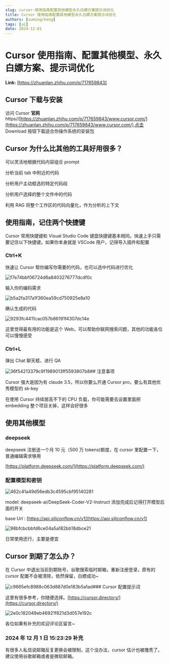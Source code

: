 ```yaml
---
slug: cursor-使用指南配置其他模型永久白嫖方案提示词优化
title: Cursor 使用指南配置其他模型永久白嫖方案提示词优化
authors: [sumingcheng]
tags: [ai]
date: 2024-12-01
---
```


# Cursor 使用指南、配置其他模型、永久白嫖方案、提示词优化

**Link:** [https://zhuanlan.zhihu.com/p/717659843]
## Cursor 下载与安装

访问 Cursor **官网**https//[https://zhuanlan.zhihu.com/p/717659843/www.cursor.com/](https://zhuanlan.zhihu.com/p/717659843/www.cursor.com/),点击 Download 按钮下载适合你操作系统的安装包

## Cursor 为什么比其他的工具好用很多？

可以灵活地根据代码内容组合 prompt

分析当前 tab 中附近的代码

分析用户主动框选的特定代码段

分析用户选择的整个文件中的代码

利用 RAG 将整个工作区的代码向量化，作为分析的上下文

## 使用指南，记住两个快捷键

Cursor 常用快捷键和 Visual Studio Code 键盘快捷键基本相同。快速上手只需要记住以下快捷键。如果你本身就是 VSCode 用户，记得导入插件和配置

### Ctrl+K

快速让 Cursor 帮你编写你需要的代码，也可以选中代码进行优化

![f7e74bbf06724d6a8403276777dcdf0c](../image/f7e74bbf06724d6a8403276777dcdf0c.jpg)

输入你的编码需求

![b5a2fa317a1f360ea59cd750925e8a10](../image/b5a2fa317a1f360ea59cd750925e8a10.jpg)

确认生成的代码

![9293fc4411cac057b86191f4307dc14e](../image/9293fc4411cac057b86191f4307dc14e.jpg)

这里觉得最有用的功能是这个 Web，可以帮助你联网搜索问题，其他的功能各位可以慢慢感受

### Ctrl+L

弹出 Chat 聊天框，进行 QA

![36f54213379c9f1989013ff5593807b8](../image/36f54213379c9f1989013ff5593807b8.jpg)## 注意事项

Cursor 强大是因为有 claude 3.5，所以你要么开通 Cursor pro，要么有其他优秀模型的 sk-key

在使用 Cursor 持续居高不下的 CPU 负载，你可能需要去设置里面把 embedding 整个项目关掉，这样会好很多

## 使用其他模型

### deepseek

deepseek 注册送一个月 10 元（500 万 tokens)额度，在 cursor 里配置一下，普通编辑需求够用

[https://platform.deepseek.com/](https://platform.deepseek.com/)

### 配置模型和密钥

![462c41a49d56edb3c4595cbf95140281](../image/462c41a49d56edb3c4595cbf95140281.jpg)

model: deepseek-ai/DeepSeek-Coder-V2-Instruct 添加完成后记得打开模型后面的开关

base Url : [https://api.siliconflow.cn/v1](https://api.siliconflow.cn/v1)

![98bfcbcbbfd6ce04a5a182bb18dbce21](../image/98bfcbcbbfd6ce04a5a182bb18dbce21.jpg)

日常使用还行，主要是便宜

## Cursor 到期了怎么办？

在 Cursor 中退出当前到期账号，谷歌搜索临时邮箱，重新注册登录，原有的 cursor 配置不会被清除，依然保留，白嫖成功~

![c9665efc8988c063d887d0e183b5a1ad](../image/c9665efc8988c063d887d0e183b5a1ad.jpg)### Cursor 配置提示词

这里有很多参考，你随便选择。[https://cursor.directory/](https://cursor.directory/)

![2e0c182049eb46921f821d3d057e192c](../image/2e0c182049eb46921f821d3d057e192c.jpg)

各位如果有补充的欢迎评论区留言~

### 2024 年 12 月 1 日 15:23:29 补充

有很多人私信说邮箱反复更换会被限制，这个没办法，cursor 估计也被撸秃了。建议使用谷歌邮箱或者是微软邮箱。